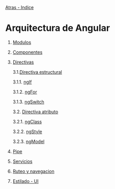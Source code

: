 [Atras - Indice](https://github.com/daniel18acevedo/DA2-Tecnologia/blob/angular)

# Arquitectura de Angular

1. [Modulos](https://github.com/daniel18acevedo/DA2-Tecnologia/tree/angular-module)

2. [Componentes](https://github.com/daniel18acevedo/DA2-Tecnologia/tree/angular-component)

3. [Directivas](https://github.com/daniel18acevedo/DA2-Tecnologia/blob/angular/angular-directive.md)

   3.1.[Directiva estructural](https://github.com/daniel18acevedo/DA2-Tecnologia/blob/angular/structural-directive.md)

    3.1.1. [ngIf](https://github.com/daniel18acevedo/DA2-Tecnologia/blob/angular/ngIf.md)
    
    3.1.2. [ngFor](https://github.com/daniel18acevedo/DA2-Tecnologia/blob/angular/ngFor.md)

    3.1.3. [ngSwitch](https://github.com/daniel18acevedo/DA2-Tecnologia/blob/angular/ngSwitch.md)

   3.2. [Directiva atributo](https://github.com/daniel18acevedo/DA2-Tecnologia/blob/angular/structural-directive.md)
    
    3.2.1. [ngClass](https://github.com/daniel18acevedo/DA2-Tecnologia/blob/angular/ngClass.md)
    
    3.2.2. [ngStyle](https://github.com/daniel18acevedo/DA2-Tecnologia/blob/angular/ngStyle.md)

    3.2.3. [ngModel](https://github.com/daniel18acevedo/DA2-Tecnologia/blob/angular/ngModel.md)

4. [Pipe](https://github.com/daniel18acevedo/DA2-Tecnologia/blob/angular/angular-pipe.md)

5. [Servicios](https://github.com/daniel18acevedo/DA2-Tecnologia/tree/angular-service)

6. [Ruteo y navegacion](https://github.com/daniel18acevedo/DA2-Tecnologia/tree/angular-navigation)

7. [Estilado - UI](https://github.com/daniel18acevedo/DA2-Tecnologia/tree/angular-style)
